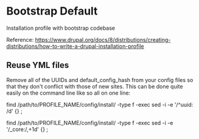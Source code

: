 # Bootstrap Default
Installation profile with bootstrap codebase

Reference:
https://www.drupal.org/docs/8/distributions/creating-distributions/how-to-write-a-drupal-installation-profile

## Reuse YML files
Remove all of the UUIDs and default_config_hash from your config files so that they don't conflict with those of new sites. This can be done quite easily on the command line like so all on one line:

find /path/to/PROFILE_NAME/config/install/ -type f -exec sed -i -e '/^uuid: /d' {} \;

find /path/to/PROFILE_NAME/config/install/ -type f -exec sed -i -e '/_core:/,+1d' {} \;
